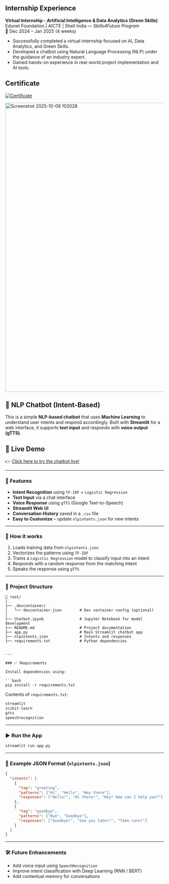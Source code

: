 ## Internship Experience

**Virtual Internship - Artificial Intelligence & Data Analytics (Green Skills)**  
Edunet Foundation | AICTE | Shell India — *Skills4Future Program*  
📅 Dec 2024 – Jan 2025 (4 weeks)

- Successfully completed a virtual internship focused on AI, Data Analytics, and Green Skills.  
- Developed a chatbot using Natural Language Processing (NLP) under the guidance of an industry expert.  
- Gained hands-on experience in real-world project implementation and AI tools.

## Certificate
[![Certificate](https://img.shields.io/badge/Certificate-View-green)](https://drive.google.com/drive/folders/1i84lrguZVxif4yUWe_A1xAlXD5m30RIp?usp=sharing)

<img width="1915" height="919" alt="Screenshot 2025-10-08 102028" src="https://github.com/user-attachments/assets/00ff98da-d7d8-47cc-b3da-92b6777b9813" />

## 🤖 NLP Chatbot (Intent-Based)

This is a simple **NLP-based chatbot** that uses **Machine Learning** to understand user intents and respond accordingly. Built with **Streamlit** for a web interface, it supports **text input** and responds with **voice output (gTTS)**.

## 🔗 Live Demo

👉 [Click here to try the chatbot live!](https://chatbot-am6wggwizydzsdzkag8kyz.streamlit.app/)



---

### 🚀 Features

- **Intent Recognition** using `TF-IDF` + `Logistic Regression`
- **Text Input** via a chat interface
- **Voice Response** using `gTTS` (Google Text-to-Speech)
- **Streamlit Web UI**
- **Conversation History** saved in a `.csv` file
- **Easy to Customize** – update `nlpintents.json` for new intents

---

### 🧠 How it works

1. Loads training data from `nlpintents.json`
2. Vectorizes the patterns using `TF-IDF`
3. Trains a `Logistic Regression` model to classify input into an intent
4. Responds with a random response from the matching intent
5. Speaks the response using `gTTS`

---

### 📂 Project Structure

```
📁 root/
│
├── .devcontainer/
│   └── devcontainer.json        # Dev container config (optional)
│
├── Chatbot.ipynb                # Jupyter Notebook for model development
├── README.md                    # Project documentation
├── app.py                       # Main Streamlit chatbot app
├── nlpintents.json              # Intents and responses
├── requirements.txt             # Python dependencies


---

### ✅ Requirements

Install dependencies using:

```bash
pip install -r requirements.txt
```

Contents of `requirements.txt`:

```txt
streamlit
scikit-learn
gtts
speechrecognition
```

---

### ▶️ Run the App

```bash
streamlit run app.py
```

---

### 📘 Example JSON Format (`nlpintents.json`)

```json
{
  "intents": [
    {
      "tag": "greeting",
      "patterns": ["Hi", "Hello", "Hey there"],
      "responses": ["Hello!", "Hi there!", "Hey! How can I help you?"]
    },
    {
      "tag": "goodbye",
      "patterns": ["Bye", "Goodbye"],
      "responses": ["Goodbye!", "See you later!", "Take care!"]
    }
  ]
}
```

---

### 🛠️ Future Enhancements

- Add voice input using `SpeechRecognition`
- Improve intent classification with Deep Learning (RNN / BERT)
- Add contextual memory for conversations
